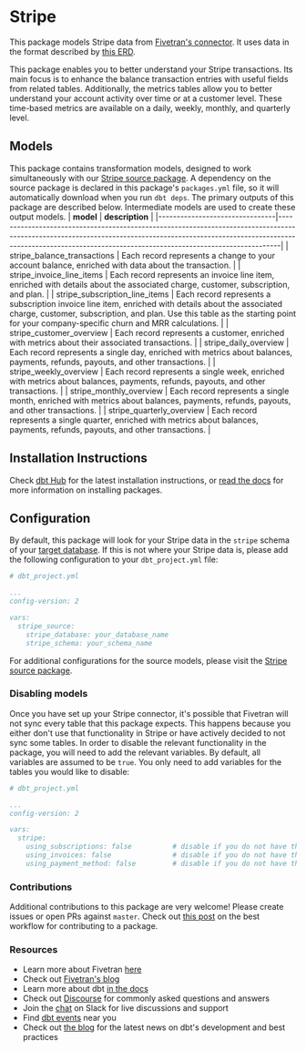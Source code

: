 # Stripe 

This package models Stripe data from [Fivetran's connector](https://fivetran.com/docs/applications/stripe). It uses data in the format described by [this ERD](https://docs.google.com/presentation/d/1nqPBWtH_h_8iVjF9-GselWhIyfLH7dgEk7P92s66eEc).

This package enables you to better understand your Stripe transactions. Its main focus is to enhance the balance transaction entries with useful fields from related tables. Additionally, the metrics tables allow you to better understand your account activity over time or at a customer level. These time-based metrics are available on a daily, weekly, monthly, and quarterly level.

## Models

This package contains transformation models, designed to work simultaneously with our [Stripe source package](https://github.com/fivetran/dbt_stripe_source). A dependency on the source package is declared in this package's `packages.yml` file, so it will automatically download when you run `dbt deps`. The primary outputs of this package are described below. Intermediate models are used to create these output models.
| **model**                          | **description**                                                                                                                                                                                                                              |
|--------------------------------|------------------------------------------------------------------------------------------------------------------------------------------------------------------------------------------------------------------------------------------|
| stripe_balance_transactions    | Each record represents a change to your account balance, enriched with data about the transaction.                                                                                                                                       |
| stripe_invoice_line_items      | Each record represents an invoice line item, enriched with details about the associated charge, customer, subscription, and plan.                                                                                                        |
| stripe_subscription_line_items | Each record represents a subscription invoice line item, enriched with details about the associated charge, customer, subscription, and plan. Use this table as the starting point for your company-specific churn and MRR calculations. |
| stripe_customer_overview       | Each record represents a customer, enriched with metrics about their associated transactions.                                                                                                                                            |
| stripe_daily_overview          | Each record represents a single day, enriched with metrics about balances, payments, refunds, payouts, and other transactions.                                                                                                           |
| stripe_weekly_overview         | Each record represents a single week, enriched with metrics about balances, payments, refunds, payouts, and other transactions.                                                                                                          |
| stripe_monthly_overview        | Each record represents a single month, enriched with metrics about balances, payments, refunds, payouts, and other transactions.                                                                                                         |
| stripe_quarterly_overview      | Each record represents a single quarter, enriched with metrics about balances, payments, refunds, payouts, and other transactions.                                                                                                       |


## Installation Instructions

Check [dbt Hub](https://hub.getdbt.com/) for the latest installation instructions, or [read the docs](https://docs.getdbt.com/docs/package-management) for more information on installing packages.

## Configuration

By default, this package will look for your Stripe data in the `stripe` schema of your [target database](https://docs.getdbt.com/docs/running-a-dbt-project/using-the-command-line-interface/configure-your-profile). If this is not where your Stripe data is, please add the following configuration to your `dbt_project.yml` file:

```yml
# dbt_project.yml

...
config-version: 2

vars:
  stripe_source:
    stripe_database: your_database_name
    stripe_schema: your_schema_name
```

For additional configurations for the source models, please visit the [Stripe source package](https://github.com/fivetran/dbt_stripe_source).

### Disabling models

Once you have set up your Stripe connector, it's possible that Fivetran will not sync every table that this package expects. This happens because you either don't use that functionality in Stripe or have actively decided to not sync some tables. In order to disable the relevant functionality in the package, you will need to add the relevant variables. By default, all variables are assumed to be `true`. You only need to add variables for the tables you would like to disable:  

```yml
# dbt_project.yml

...
config-version: 2

vars:
  stripe:
    using_subscriptions: false          # disable if you do not have the subscription table
    using_invoices: false               # disable if you do not have the invoices table
    using_payment_method: false         # disable if you do not have the payment_method and payment_method_card source tables
```

### Contributions

Additional contributions to this package are very welcome! Please create issues
or open PRs against `master`. Check out 
[this post](https://discourse.getdbt.com/t/contributing-to-a-dbt-package/657) 
on the best workflow for contributing to a package.

### Resources

- Learn more about Fivetran [here](https://fivetran.com/docs)
- Check out [Fivetran's blog](https://fivetran.com/blog)
- Learn more about dbt [in the docs](https://docs.getdbt.com/docs/introduction)
- Check out [Discourse](https://discourse.getdbt.com/) for commonly asked questions and answers
- Join the [chat](http://slack.getdbt.com/) on Slack for live discussions and support
- Find [dbt events](https://events.getdbt.com) near you
- Check out [the blog](https://blog.getdbt.com/) for the latest news on dbt's development and best practices
